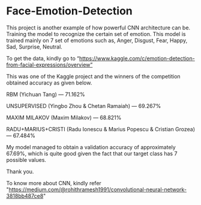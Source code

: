 # Face-Emotion-Detection
This project is another example of how powerful CNN architecture can be. Training the model to recognize the certain set of emotion. This model is trained mainly on 7 set of emotions such as, Anger, Disgust, Fear, Happy, Sad, Surprise, Neutral.

To get the data, kindly go to “https://www.kaggle.com/c/emotion-detection-from-facial-expressions/overview”

This was one of the Kaggle project and the winners of the competition obtained accuracy as given below.   

RBM (Yichuan Tang) — 71.162%

UNSUPERVISED (Yingbo Zhou & Chetan Ramaiah) — 69.267%

MAXIM MILAKOV (Maxim Milakov) — 68.821%

RADU+MARIUS+CRISTI (Radu Ionescu & Marius Popescu & Cristian Grozea) — 67.484%

My model managed to obtain a validation accuracy of approximately 67.69%, which is quite good given the fact that our target class has 7 possible values.

Thank you.

To know more about CNN, kindly refer "https://medium.com/@rohithramesh1991/convolutional-neural-network-3818bb487ce8"
 

